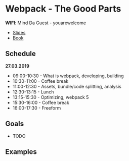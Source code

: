 # Webpack - The Good Parts

**WIFI**: Mind Da Guest - youarewelcome

* [Slides](https://presentations.survivejs.com/webpack-the-good-parts/#/1)
* [Book](https://survivejs.com/webpack/)

## Schedule

**27.03.2019**

* 09:00-10:30 - What is webpack, developing, building
* 10:30-11:00 - Coffee break
* 11:00-12:30 - Assets, bundle/code splitting, analysis
* 12:30-13:15 - Lunch
* 13:15-15:30 - Optimizing, webpack 5
* 15:30-16:00 - Coffee break
* 16:00-17:30 - Freeform

## Goals

* TODO

## Examples
